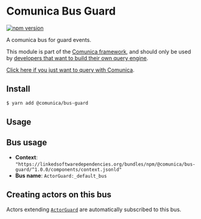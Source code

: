 # Comunica Bus Guard

[![npm version](https://badge.fury.io/js/%40comunica%2Fbus-guard.svg)](https://www.npmjs.com/package/@comunica/bus-guard)

A comunica bus for guard events.

This module is part of the [Comunica framework](https://github.com/comunica/comunica),
and should only be used by [developers that want to build their own query engine](https://comunica.dev/docs/modify/).

[Click here if you just want to query with Comunica](https://comunica.dev/docs/query/).

## Install

```bash
$ yarn add @comunica/bus-guard
```

## Usage

## Bus usage

* **Context**: `"https://linkedsoftwaredependencies.org/bundles/npm/@comunica/bus-guard/^1.0.0/components/context.jsonld"`
* **Bus name**: `ActorGuard:_default_bus`

## Creating actors on this bus

Actors extending [`ActorGuard`](TODO:jsdoc_url) are automatically subscribed to this bus.
